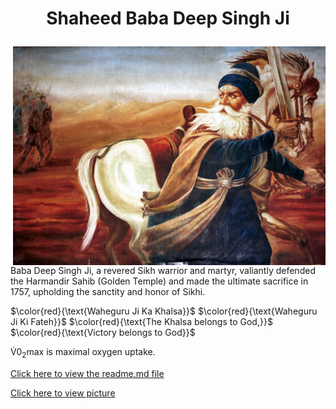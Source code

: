 # <p align="center">Shaheed Baba Deep Singh Ji</p>
<img src="images/picture.jpg" width="500" height="350" align="right">
<p1> Baba Deep Singh Ji, a revered Sikh warrior and martyr, valiantly 
  defended the Harmandir Sahib (Golden Temple) and made the 
  ultimate sacrifice in 1757, upholding the sanctity and honor of Sikhi.</p1>

  
$\color{red}{\text{Waheguru Ji Ka Khalsa}}$
$\color{red}{\text{Waheguru Ji Ki Fateh}}$
$\color{red}{\text{The Khalsa belongs to God,}}$
$\color{red}{\text{Victory belongs to God}}$

<p>V&#x0307;0<sub>2</sub>max is maximal oxygen uptake.</p>

<a href="readme.md">Click here to view the readme.md file</a>

<a href="images/picture.jpg">Click here to view picture</a>
